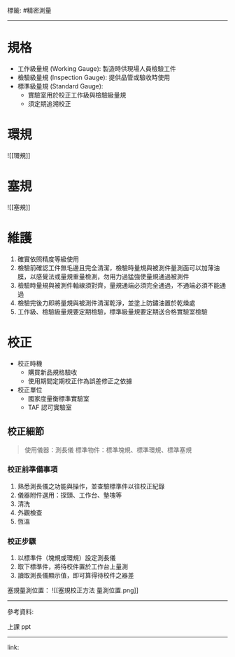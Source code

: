 標籤: #精密測量 

---

# 規格

- 工作級量規 (Working Gauge): 製造時供現場人員檢驗工件
- 檢驗級量規 (Inspection Gauge): 提供品管或驗收時使用
- 標準級量規 (Standard Gauge): 
	- 實驗室用於校正工作級與檢驗級量規
	- 須定期追溯校正

# 環規

![[環規]]

# 塞規

![[塞規]]

# 維護

1. 確實依照精度等級使用
2. 檢驗前確認工件無毛邊且完全清潔，檢驗時量規與被測件量測面可以加薄油膜，以感覺法或量規重量檢測，勿用力過猛強使量規通過被測件
3. 檢驗時量規與被測件軸線須對齊，量規通端必須完全通過，不通端必須不能通過
4. 檢驗完後力即將量規與被測件清潔乾淨，並塗上防鏽油置於乾燥處
5. 工作級、檢驗級量規要定期檢驗，標準級量規要定期送合格實驗室檢驗

# 校正

- 校正時機
	- 購買新品規格驗收
	- 使用期間定期校正作為誤差修正之依據
- 校正單位
	- 國家度量衡標準實驗室
	- TAF 認可實驗室

## 校正細節

> 使用儀器：測長儀
> 標準物件：標準塊規、標準環規、標準塞規

### 校正前準備事項

1. 熟悉測長儀之功能與操作，並查驗標準件以往校正紀錄
2. 儀器附件選用：探頭、工作台、墊塊等
3. 清洗
4. 外觀檢查
5. 恆溫

### 校正步驟

1. 以標準件（塊規或環規）設定測長儀
2. 取下標準件，將待校件置於工作台上量測
3. 讀取測長儀顯示值，即可算得待校件之器差

塞規量測位置：
![[塞規校正方法 量測位置.png]]

---

參考資料:

上課 ppt

---

link:

